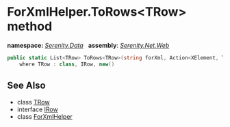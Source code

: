 # ForXmlHelper.ToRows&lt;TRow&gt; method
**namespace:** *[Serenity.Data](../../README.md#serenity.data-namespace)*   **assembly**: *[Serenity.Net.Web](../../README.md)*

```csharp
public static List<TRow> ToRows<TRow>(string forXml, Action<XElement, TRow> readRow)
    where TRow : class, IRow, new()
```

## See Also

* class [TRow](../Serenity.Net.Web/../ForXmlHelper.TRow.md)
* interface [IRow](../Serenity.Net.Entity/../IRow.md)
* class [ForXmlHelper](../ForXmlHelper.md)
